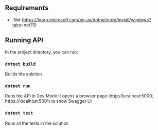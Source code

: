 ## Requirements
* .Net (https://learn.microsoft.com/en-us/dotnet/core/install/windows?tabs=net70)

## Running API
In the project directory, you can run:
### `dotnet build`
Builds the solution

### `dotnet run`
Runs the API in Dev Mode
It opens a browser page (http://localhost:5000; https://localhost:5001) to show Swagger UI

### `dotnet test`
Runs all the tests in the solution
